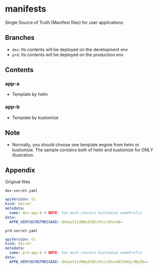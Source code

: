 # manifests
Single Source of Truth (Manifest files) for user applications

## Branches
* `dev`: Its contents will be deployed on the development env
* `prd`: Its contents will be deployed on the production env

## Contents
### app-a
* Template by helm

### app-b
* Template by kustomize

## Note
* Normally, you should choose one template engine from helm or kustomize. The sample contains both of helm and kustomize for ONLY illustration.

## Appendix
Original files

`dev-secret.yaml`

```yaml
apiVersion: v1
kind: Secret
metadata:
  name: dev-app-b # NOTE: You must concern kustomize namePrefix
data:
  APPB_VERYSECRETMESSAGE: dmVyeS1zZWNyZXQtcGFzc3dvcmQ=
```

`prd-secret.yaml`

```yaml
apiVersion: v1
kind: Secret
metadata:
  name: prd-app-b # NOTE: You must concern kustomize namePrefix
data:
  APPB_VERYSECRETMESSAGE: dmVyeS1zZWNyZXQtcGFzc3dvcmQtZm9yLXByZA==
```
